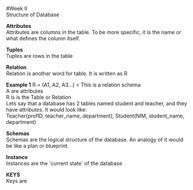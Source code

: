 #Week II  
Structure of Database

**Attributes**  
Attributes are columns in the table. To be more specific, it is the name or what defines the column itself.

**Tuples**  
Tuples are rows in the table

**Relation**  
Relation is another word for table. It is written as R

**Example 1**
R = (A1, A2, A3...) < This is a relation schema  
A are attributes  
R is is the Table or Relation  
Lets say that a database has 2 tables named student and teacher, and they have attributes. It would look like:  
Teacher(profID, teacher_name, department),
Student(NIM, student_name, department)

**Schemas**  
Schemas are the logical structure of the database. An analogy of it would be like a plan or blueprint.

**Instance**  
Instances are the 'current state' of the database

**KEYS**  
Keys are
